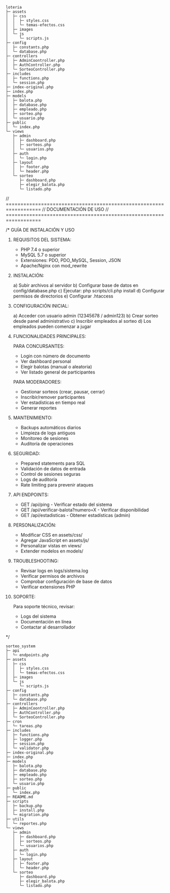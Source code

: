 
```
loteria
├─ assets
│  ├─ css
│  │  ├─ styles.css
│  │  └─ temas-efectos.css
│  ├─ images
│  └─ js
│     └─ scripts.js
├─ config
│  ├─ constants.php
│  └─ database.php
├─ controllers
│  ├─ AdminCoontroller.php
│  ├─ AuthController.php
│  └─ SorteoController.php
├─ includes
│  ├─ functions.php
│  └─ session.php
├─ index-original.php
├─ index.php
├─ models
│  ├─ balota.php
│  ├─ database.php
│  ├─ empleado.php
│  ├─ sorteo.php
│  └─ usuario.php
├─ public
│  └─ index.php
└─ views
   ├─ admin
   │  ├─ dashboard.php
   │  ├─ sorteos.php
   │  └─ usuarios.php
   ├─ auth
   │  └─ login.php
   ├─ layout
   │  ├─ footer.php
   │  └─ header.php
   └─ sorteo
      ├─ dashboard.php
      ├─ elegir_balota.php
      └─ listado.php

```



// ==================================================================
// DOCUMENTACIÓN DE USO
// ==================================================================

/*
GUÍA DE INSTALACIÓN Y USO

1. REQUISITOS DEL SISTEMA:
   - PHP 7.4 o superior
   - MySQL 5.7 o superior
   - Extensiones: PDO, PDO_MySQL, Session, JSON
   - Apache/Nginx con mod_rewrite

2. INSTALACIÓN:

   a) Subir archivos al servidor
   b) Configurar base de datos en config/database.php
   c) Ejecutar: php scripts/cli.php install
   d) Configurar permisos de directorios
   e) Configurar .htaccess

3. CONFIGURACIÓN INICIAL:

   a) Acceder con usuario admin (12345678 / admin123)
   b) Crear sorteo desde panel administrativo
   c) Inscribir empleados al sorteo
   d) Los empleados pueden comenzar a jugar

4. FUNCIONALIDADES PRINCIPALES:

   PARA CONCURSANTES:
   - Login con número de documento
   - Ver dashboard personal
   - Elegir balotas (manual o aleatoria)
   - Ver listado general de participantes

   PARA MODERADORES:
   - Gestionar sorteos (crear, pausar, cerrar)
   - Inscribir/remover participantes
   - Ver estadísticas en tiempo real
   - Generar reportes

5. MANTENIMIENTO:

   - Backups automáticos diarios
   - Limpieza de logs antiguos
   - Monitoreo de sesiones
   - Auditoría de operaciones

6. SEGURIDAD:

   - Prepared statements para SQL
   - Validación de datos de entrada
   - Control de sesiones seguras
   - Logs de auditoría
   - Rate limiting para prevenir ataques

7. API ENDPOINTS:

   - GET /api/ping - Verificar estado del sistema
   - GET /api/verificar-balota?numero=X - Verificar disponibilidad
   - GET /api/estadisticas - Obtener estadísticas (admin)

8. PERSONALIZACIÓN:

   - Modificar CSS en assets/css/
   - Agregar JavaScript en assets/js/
   - Personalizar vistas en views/
   - Extender modelos en models/

9. TROUBLESHOOTING:

   - Revisar logs en logs/sistema.log
   - Verificar permisos de archivos
   - Comprobar configuración de base de datos
   - Verificar extensiones PHP

10. SOPORTE:

    Para soporte técnico, revisar:
    - Logs del sistema
    - Documentación en línea
    - Contactar al desarrollador

*/

```
sorteo_system
├─ api
│  └─ endpoints.php
├─ assets
│  ├─ css
│  │  ├─ styles.css
│  │  └─ temas-efectos.css
│  ├─ images
│  └─ js
│     └─ scripts.js
├─ config
│  ├─ constants.php
│  └─ database.php
├─ controllers
│  ├─ AdminCoontroller.php
│  ├─ AuthController.php
│  └─ SorteoController.php
├─ cron
│  └─ tareas.php
├─ includes
│  ├─ functions.php
│  ├─ logger.php
│  ├─ session.php
│  └─ validator.php
├─ index-original.php
├─ index.php
├─ models
│  ├─ balota.php
│  ├─ database.php
│  ├─ empleado.php
│  ├─ sorteo.php
│  └─ usuario.php
├─ public
│  └─ index.php
├─ README.md
├─ scripts
│  ├─ backup.php
│  ├─ install.php
│  └─ migration.php
├─ utils
│  └─ reportes.php
└─ views
   ├─ admin
   │  ├─ dashboard.php
   │  ├─ sorteos.php
   │  └─ usuarios.php
   ├─ auth
   │  └─ login.php
   ├─ layout
   │  ├─ footer.php
   │  └─ header.php
   └─ sorteo
      ├─ dashboard.php
      ├─ elegir_balota.php
      └─ listado.php

```